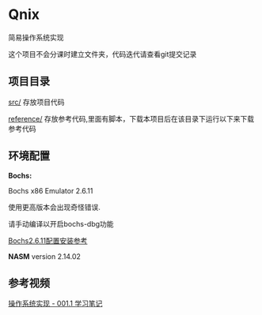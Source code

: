 # Qnix

简易操作系统实现

这个项目不会分课时建立文件夹，代码迭代请查看git提交记录

## 项目目录

[src/](./src/) 存放项目代码

[reference/](./reference/) 存放参考代码,里面有脚本，下载本项目后在该目录下运行以下来下载参考代码

## 环境配置

**Bochs:**

Bochs x86 Emulator 2.6.11

使用更高版本会出现奇怪错误.

请手动编译以开启bochs-dbg功能

[Bochs2.6.11配置安装参考](https://www.cnblogs.com/oasisyang/archive/2021/09/30/15358137.html "Bochs2.6.11配置安装参考")

**NASM** version 2.14.02

## 参考视频

[操作系统实现 - 001.1 学习笔记](https://www.bilibili.com/video/BV1qM4y127om/?spm_id_from=333.999.top_right_bar_window_history.content.click&vd_source=7aca0011cad4c76468be9e183b41c88a)
